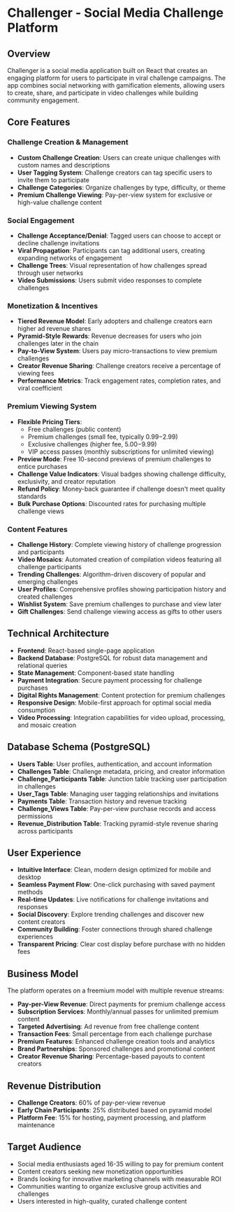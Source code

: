 # Challenger - Social Media Challenge Platform

## Overview
Challenger is a social media application built on React that creates an engaging platform for users to participate in viral challenge campaigns. The app combines social networking with gamification elements, allowing users to create, share, and participate in video challenges while building community engagement.

## Core Features

### Challenge Creation & Management
- **Custom Challenge Creation**: Users can create unique challenges with custom names and descriptions
- **User Tagging System**: Challenge creators can tag specific users to invite them to participate
- **Challenge Categories**: Organize challenges by type, difficulty, or theme
- **Premium Challenge Viewing**: Pay-per-view system for exclusive or high-value challenge content

### Social Engagement
- **Challenge Acceptance/Denial**: Tagged users can choose to accept or decline challenge invitations
- **Viral Propagation**: Participants can tag additional users, creating expanding networks of engagement
- **Challenge Trees**: Visual representation of how challenges spread through user networks
- **Video Submissions**: Users submit video responses to complete challenges

### Monetization & Incentives
- **Tiered Revenue Model**: Early adopters and challenge creators earn higher ad revenue shares
- **Pyramid-Style Rewards**: Revenue decreases for users who join challenges later in the chain
- **Pay-to-View System**: Users pay micro-transactions to view premium challenges
- **Creator Revenue Sharing**: Challenge creators receive a percentage of viewing fees
- **Performance Metrics**: Track engagement rates, completion rates, and viral coefficient

### Premium Viewing System
- **Flexible Pricing Tiers**: 
  - Free challenges (public content)
  - Premium challenges (small fee, typically $0.99-$2.99)
  - Exclusive challenges (higher fee, $5.00-$9.99)
  - VIP access passes (monthly subscriptions for unlimited viewing)
- **Preview Mode**: Free 10-second previews of premium challenges to entice purchases
- **Challenge Value Indicators**: Visual badges showing challenge difficulty, exclusivity, and creator reputation
- **Refund Policy**: Money-back guarantee if challenge doesn't meet quality standards
- **Bulk Purchase Options**: Discounted rates for purchasing multiple challenge views

### Content Features
- **Challenge History**: Complete viewing history of challenge progression and participants
- **Video Mosaics**: Automated creation of compilation videos featuring all challenge participants
- **Trending Challenges**: Algorithm-driven discovery of popular and emerging challenges
- **User Profiles**: Comprehensive profiles showing participation history and created challenges
- **Wishlist System**: Save premium challenges to purchase and view later
- **Gift Challenges**: Send challenge viewing access as gifts to other users

## Technical Architecture
- **Frontend**: React-based single-page application
- **Backend Database**: PostgreSQL for robust data management and relational queries
- **State Management**: Component-based state handling
- **Payment Integration**: Secure payment processing for challenge purchases
- **Digital Rights Management**: Content protection for premium challenges
- **Responsive Design**: Mobile-first approach for optimal social media consumption
- **Video Processing**: Integration capabilities for video upload, processing, and mosaic creation

## Database Schema (PostgreSQL)
- **Users Table**: User profiles, authentication, and account information
- **Challenges Table**: Challenge metadata, pricing, and creator information
- **Challenge_Participants Table**: Junction table tracking user participation in challenges
- **User_Tags Table**: Managing user tagging relationships and invitations
- **Payments Table**: Transaction history and revenue tracking
- **Challenge_Views Table**: Pay-per-view purchase records and access permissions
- **Revenue_Distribution Table**: Tracking pyramid-style revenue sharing across participants

## User Experience
- **Intuitive Interface**: Clean, modern design optimized for mobile and desktop
- **Seamless Payment Flow**: One-click purchasing with saved payment methods
- **Real-time Updates**: Live notifications for challenge invitations and responses
- **Social Discovery**: Explore trending challenges and discover new content creators
- **Community Building**: Foster connections through shared challenge experiences
- **Transparent Pricing**: Clear cost display before purchase with no hidden fees

## Business Model
The platform operates on a freemium model with multiple revenue streams:
- **Pay-per-View Revenue**: Direct payments for premium challenge access
- **Subscription Services**: Monthly/annual passes for unlimited premium content
- **Targeted Advertising**: Ad revenue from free challenge content
- **Transaction Fees**: Small percentage from each challenge purchase
- **Premium Features**: Enhanced challenge creation tools and analytics
- **Brand Partnerships**: Sponsored challenges and promotional content
- **Creator Revenue Sharing**: Percentage-based payouts to content creators

## Revenue Distribution
- **Challenge Creators**: 60% of pay-per-view revenue
- **Early Chain Participants**: 25% distributed based on pyramid model
- **Platform Fee**: 15% for hosting, payment processing, and platform maintenance

## Target Audience
- Social media enthusiasts aged 16-35 willing to pay for premium content
- Content creators seeking new monetization opportunities
- Brands looking for innovative marketing channels with measurable ROI
- Communities wanting to organize exclusive group activities and challenges
- Users interested in high-quality, curated challenge content